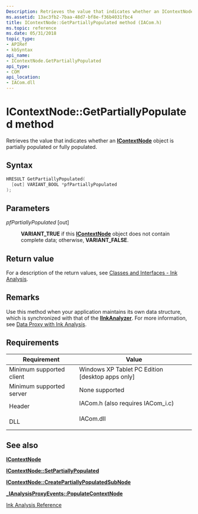 ```yaml
---
Description: Retrieves the value that indicates whether an IContextNode object is partially populated or fully populated.
ms.assetid: 13ac3fb2-7baa-48d7-bf8e-f36b4031fbc4
title: IContextNode::GetPartiallyPopulated method (IACom.h)
ms.topic: reference
ms.date: 05/31/2018
topic_type: 
- APIRef
- kbSyntax
api_name: 
- IContextNode.GetPartiallyPopulated
api_type: 
- COM
api_location: 
- IACom.dll
---
```


# IContextNode::GetPartiallyPopulated method

Retrieves the value that indicates whether an [**IContextNode**](icontextnode.md) object is partially populated or fully populated.

## Syntax


```C++
HRESULT GetPartiallyPopulated(
  [out] VARIANT_BOOL *pfPartiallyPopulated
);
```



## Parameters

<dl> <dt>

*pfPartiallyPopulated* \[out\]
</dt> <dd>

**VARIANT\_TRUE** if this [**IContextNode**](icontextnode.md) object does not contain complete data; otherwise, **VARIANT\_FALSE**.

</dd> </dl>

## Return value

For a description of the return values, see [Classes and Interfaces - Ink Analysis](classes-and-interfaces---ink-analysis.md).

## Remarks

Use this method when your application maintains its own data structure, which is synchronized with that of the [**IInkAnalyzer**](iinkanalyzer.md). For more information, see [Data Proxy with Ink Analysis](data-proxy-with-ink-analysis.md).

## Requirements



| Requirement | Value |
|-------------------------------------|---------------------------------------------------------------------------------------------------------------|
| Minimum supported client<br/> | Windows XP Tablet PC Edition \[desktop apps only\]<br/>                                                 |
| Minimum supported server<br/> | None supported<br/>                                                                                     |
| Header<br/>                   | <dl> <dt>IACom.h (also requires IACom\_i.c)</dt> </dl> |
| DLL<br/>                      | <dl> <dt>IACom.dll</dt> </dl>                          |



## See also

<dl> <dt>

[**IContextNode**](icontextnode.md)
</dt> <dt>

[**IContextNode::SetPartiallyPopulated**](icontextnode-setpartiallypopulated.md)
</dt> <dt>

[**IContextNode::CreatePartiallyPopulatedSubNode**](icontextnode-createpartiallypopulatedsubnode.md)
</dt> <dt>

[**\_IAnalysisProxyEvents::PopulateContextNode**](-ianalysisproxyevents-populatecontextnode.md)
</dt> <dt>

[Ink Analysis Reference](ink-analysis-reference.md)
</dt> </dl>

 

 




